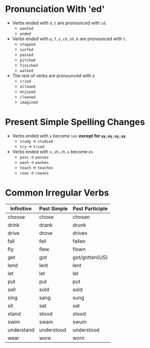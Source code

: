 # Pronunciation With 'ed'

- Verbs ended with `d,t` are pronounced with `id`.
  - `wanted`
  - `ended`
- Verbs ended with `p,f,s,ch,sh,k` are pronounced with `t`.
  - `stopped`
  - `surfed`
  - `passed`
  - `pitched`
  - `finished`
  - `walked`
- The rest of verbs are pronounced with `d`
  - `cried`
  - `allowed`
  - `enjoyed`
  - `cleaned`
  - `imagined`

# Present Simple Spelling Changes

- Verbs ended with `y` become `ies` **except for `ay,ey,oy,uy`**.
  - `study` -> `studied`
  - `try` -> `tried`
- Verbs ended with `s,sh,ch,x` become `es`
  - `pass` -> `passes`
  - `wash` -> `washes`
  - `teach` -> `teaches`
  - `coax` -> `coaxes`

# Common Irregular Verbs
| Infinitive | Past Simple | Past Participle |
| ---------- | ----------- | --------------- |
| choose     | chose       | chosen          |
| drink      | drank       | drunk           |
| drive      | drove       | driven          |
| fall       | fell        | fallen          |
| fly        | flew        | flown           |
| get        | got         | got/gotten(US)  |
| lend       | lent        | lent            |
| let        | let         | let             |
| put        | put         | put             |
| sell       | sold        | sold            |
| sing       | sang        | sung            |
| sit        | sat         | sat             |
| stand      | stood       | stood           |
| swim       | swam        | swum            |
| understand | understood  | understood      |
| wear       | wore        | worn            |
